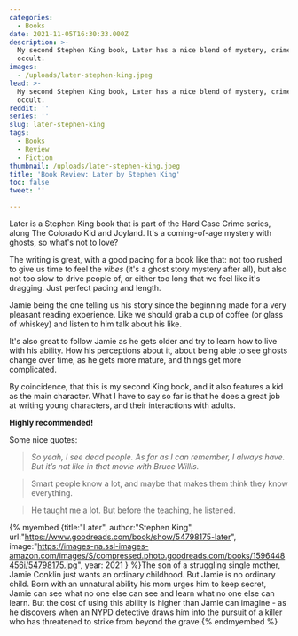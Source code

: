 ```yaml
---
categories:
  - Books
date: 2021-11-05T16:30:33.000Z
description: >-
  My second Stephen King book, Later has a nice blend of mystery, crime, and the
  occult.
images:
  - /uploads/later-stephen-king.jpeg
lead: >-
  My second Stephen King book, Later has a nice blend of mystery, crime, and the
  occult.
reddit: ''
series: ''
slug: later-stephen-king
tags:
  - Books
  - Review
  - Fiction
thumbnail: /uploads/later-stephen-king.jpeg
title: 'Book Review: Later by Stephen King'
toc: false
tweet: ''

---
```


Later is a Stephen King book that is part of the Hard Case Crime series, along The Colorado Kid and Joyland. It's a coming-of-age mystery with ghosts, so what's not to love?

The writing is great, with a good pacing for a book like that: not too rushed to give us time to feel the _vibes_ (it's a ghost story mystery after all), but also not too slow to drive people of, or either too long that we feel like it's dragging. Just perfect pacing and length. 

Jamie being the one telling us his story since the beginning made for a very pleasant reading experience. Like we should grab a cup of coffee (or glass of whiskey) and listen to him talk about his like.

It's also great to follow Jamie as he gets older and try to learn how to live with his ability. How his perceptions about it, about being able to see ghosts change over time, as he gets more mature, and things get more complicated.

By coincidence, that this is my second King book, and it also features a kid as the main character. What I have to say so far is that he does a great job at writing young characters, and their interactions with adults.

**Highly recommended!**

Some nice quotes:

> _So yeah, I see dead people. As far as I can remember, I always have. But it’s not like in that movie with Bruce Willis._

> Smart people know a lot, and maybe that makes them think they know everything.

> He taught me a lot. But before the teaching, he listened.

{% myembed {title:"Later", author:"Stephen King", url:"https://www.goodreads.com/book/show/54798175-later", image:"https://images-na.ssl-images-amazon.com/images/S/compressed.photo.goodreads.com/books/1596448456i/54798175.jpg", year: 2021 } %}The son of a struggling single mother, Jamie Conklin just wants an ordinary childhood. But Jamie is no ordinary child. Born with an unnatural ability his mom urges him to keep secret, Jamie can see what no one else can see and learn what no one else can learn. But the cost of using this ability is higher than Jamie can imagine - as he discovers when an NYPD detective draws him into the pursuit of a killer who has threatened to strike from beyond the grave.{% endmyembed %}